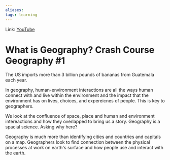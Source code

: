 ```yaml
---
aliases:
tags: learning
---
```

Link: [YouTube](https://www.youtube.com/watch?v=93LLwiMjDko)

# What is Geography? Crash Course Geography #1
The US imports more than 3 billion pounds of bananas from Guatemala each year.

In geography, human-environment interactions are all the ways human connect with and live within the environment and the impact that the environment has on lives, choices, and expereicnes of people. This is key to geographers.

We look at the confluence of space, place and human and environment intereactions and how they overlapped to bring us a story. Geography is a spacial science. Asking why here?

Geography is much more than identifying cities and countries and capitals on a map. Geographers look to find connection between the physical processes at work on earth's surface and how people use and interact with the earth.